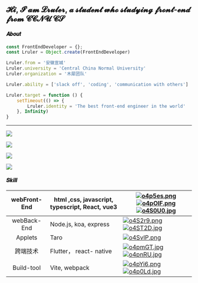 ## 𝓗𝓲, 𝓘'𝓪𝓶 𝓛𝓻𝓾𝓵𝓮𝓻, 𝓪 𝓼𝓽𝓾𝓭𝓮𝓷𝓽 𝔀𝓱𝓸 𝓼𝓽𝓾𝓭𝔂𝓲𝓷𝓰 𝓯𝓻𝓸𝓷𝓽-𝓮𝓷𝓭 𝓯𝓻𝓸𝓶 𝓒𝓒𝓝𝓤 𝓒𝓢

#### 𝑨𝒃𝒐𝒖𝒕

```js
const FrontEndDeveloper = {};
const Lruler = Object.create(FrontEndDeveloper)

Lruler.from = '安徽宣城'
Lruler.university = 'Central China Normal University'
Lruler.organization = '木犀团队'

Lruler.ability = ['slack off', 'coding', 'communication with others']

Lruler.target = function () {
    setTimeout(() => {
        Lruler.identity = 'The best front-end engineer in the world'
    }, Infinity)
}
```

****

![](https://github-readme-stats.vercel.app/api?username=Lruler)

![](https://github-profile-trophy.vercel.app/?username=Lruler&rank=S,AAA,AA,A,B,C)



![](https://github-readme-stats.vercel.app/api/pin/?username=Lruler&repo=muxi-js)

![](https://github-readme-stats.vercel.app/api/pin/?username=Lruler&repo=muxi-ts)

#### 𝑺𝒌𝒊𝒍𝒍

| webFront-End | html ,css, javascript, typescript, React,  vue3 | [![o4p5es.png](https://s1.ax1x.com/2021/12/09/o4p5es.png)](https://imgtu.com/i/o4p5es)[![o4pOlF.png](https://s1.ax1x.com/2021/12/09/o4pOlF.png)](https://imgtu.com/i/o4pOlF)[![o4S0U0.jpg](https://s1.ax1x.com/2021/12/09/o4S0U0.jpg)](https://imgtu.com/i/o4S0U0) |
| :----------: | ----------------------------------------------- | ------------------------------------------------------------ |
| webBack-End  | Node.js, koa, express                           | [![o4S2r9.png](https://s1.ax1x.com/2021/12/09/o4S2r9.png)](https://imgtu.com/i/o4S2r9)[![o4ST2D.jpg](https://s1.ax1x.com/2021/12/09/o4ST2D.jpg)](https://imgtu.com/i/o4ST2D) |
|   Applets    | Taro                                            | [![o4SvIP.png](https://s1.ax1x.com/2021/12/09/o4SvIP.png)](https://imgtu.com/i/o4SvIP) |
|   跨端技术   | Flutter， react- native                         | [![o4pmGT.jpg](https://s1.ax1x.com/2021/12/09/o4pmGT.jpg)](https://imgtu.com/i/o4pmGT)[![o4pnRU.jpg](https://s1.ax1x.com/2021/12/09/o4pnRU.jpg)](https://imgtu.com/i/o4pnRU) |
|  Build-tool  | Vite, webpack                                   | [![o4pYi6.png](https://s1.ax1x.com/2021/12/09/o4pYi6.png)](https://imgtu.com/i/o4pYi6)[![o4p0Ld.jpg](https://s1.ax1x.com/2021/12/09/o4p0Ld.jpg)](https://imgtu.com/i/o4p0Ld) |

